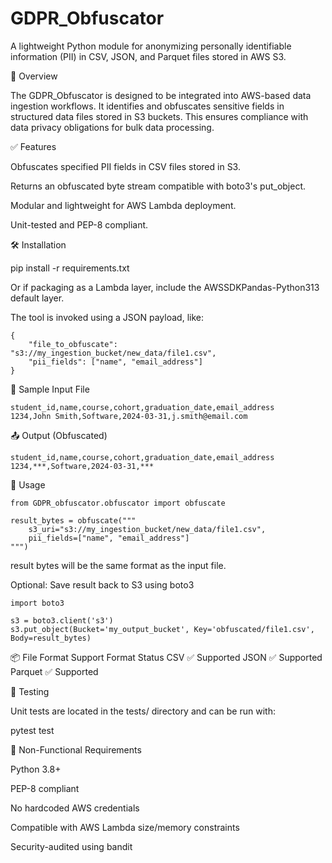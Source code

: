 # GDPR_Obfuscator

A lightweight Python module for anonymizing personally identifiable information (PII) in CSV, JSON, and Parquet files stored in AWS S3.

📘 Overview

The GDPR_Obfuscator is designed to be integrated into AWS-based data ingestion workflows. It identifies and obfuscates sensitive fields in structured data files stored in S3 buckets. This ensures compliance with data privacy obligations for bulk data processing.

✅ Features

Obfuscates specified PII fields in CSV files stored in S3.

Returns an obfuscated byte stream compatible with boto3's put_object.

Modular and lightweight for AWS Lambda deployment.

Unit-tested and PEP-8 compliant.


🛠️ Installation

pip install -r requirements.txt

Or if packaging as a Lambda layer, include the AWSSDKPandas-Python313 default layer.

The tool is invoked using a JSON payload, like:

    {
        "file_to_obfuscate": "s3://my_ingestion_bucket/new_data/file1.csv",
        "pii_fields": ["name", "email_address"]
    }

🧪 Sample Input File

    student_id,name,course,cohort,graduation_date,email_address
    1234,John Smith,Software,2024-03-31,j.smith@email.com

📤 Output (Obfuscated)

    student_id,name,course,cohort,graduation_date,email_address
    1234,***,Software,2024-03-31,***

🧩 Usage

    from GDPR_obfuscator.obfuscator import obfuscate

    result_bytes = obfuscate("""
        s3_uri="s3://my_ingestion_bucket/new_data/file1.csv",
        pii_fields=["name", "email_address"]
    """)

result bytes will be the same format as the input file.

Optional: Save result back to S3 using boto3

    import boto3

    s3 = boto3.client('s3')
    s3.put_object(Bucket='my_output_bucket', Key='obfuscated/file1.csv', Body=result_bytes)


📦 File Format Support
Format	Status
CSV	✅ Supported
JSON	✅ Supported
Parquet	✅ Supported


🧪 Testing

Unit tests are located in the tests/ directory and can be run with:

pytest test

🚧 Non-Functional Requirements

Python 3.8+

PEP-8 compliant

No hardcoded AWS credentials

Compatible with AWS Lambda size/memory constraints

Security-audited using bandit
